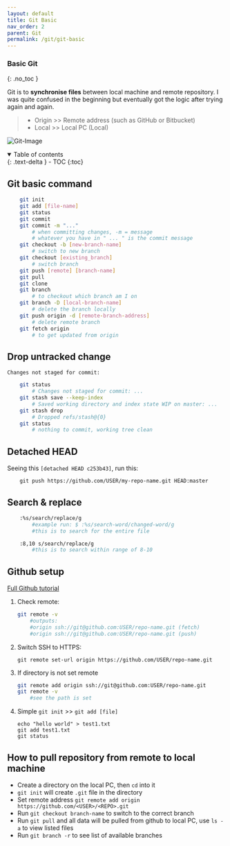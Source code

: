 ```yaml
---
layout: default    
title: Git Basic
nav_order: 2
parent: Git
permalink: /git/git-basic
---
```


### Basic Git
{: .no_toc } 

Git is to **synchronise files** between local machine and remote repository. I was quite confused in the beginning but eventually got the logic after trying again and again. 

> * Origin >> Remote address (such as GitHub or Bitbucket) 
> * Local >> Local PC (Local)

![Git-Image](../assets/images/git/git-workflow-diagram.png)

<details open markdown="block">
  <summary>
    Table of contents
  </summary>
  {: .text-delta }
- TOC
{:toc}
</details>

## Git basic command

```bash
    git init
    git add [file-name]
    git status
    git commit
    git commit -m "..."
        # when committing changes, -m = message
        # whatever you have in " ... " is the commit message
    git checkout -b [new-branch-name]
        # switch to new branch
    git checkout [existing_branch]
        # switch branch
    git push [remote] [branch-name]
    git pull
    git clone
    git branch
        # to checkout which branch am I on
    git branch -D [local-branch-name]
        # delete the branch locally 
    git push origin -d [remote-branch-address]
        # delete remote branch
    git fetch origin 
        # to get updated from origin 
```

## Drop untracked change 

`Changes not staged for commit:`

```bash
    git status
        # Changes not staged for commit: ...
    git stash save --keep-index
        # Saved working directory and index state WIP on master: ...
    git stash drop
        # Dropped refs/stash@{0}
    git status
        # nothing to commit, working tree clean
```

## Detached HEAD 

Seeing this `[detached HEAD c253b43]`, run this: 

```
    git push https://github.com/USER/my-repo-name.git HEAD:master
```

## Search & replace

```bash
    :%s/search/replace/g 
        #example run: $ :%s/search-word/changed-word/g
        #this is to search for the entire file 

    :8,10 s/search/replace/g
        #this is to search within range of 8-10
```

## Github setup
[Full Github tutorial](https://github.com/Kunena/Kunena-Forum/wiki/Create-a-new-branch-with-git-and-manage-branches)

1. Check remote: 

    ```bash
    git remote -v 
        #outputs: 
        #origin ssh://git@github.com:USER/repo-name.git (fetch)
        #origin ssh://git@github.com:USER/repo-name.git (push)
    ```

2. Switch SSH to HTTPS: 
    
    ```
    git remote set-url origin https://github.com/USER/repo-name.git
    ```

3. If directory is not set remote

    ```bash
    git remote add origin ssh://git@github.com:USER/repo-name.git
    git remote -v 
        #see the path is set 
    ```

4. Simple `git init` >> `git add [file]` 
    
    ```
    echo "hello world" > test1.txt
    git add test1.txt 
    git status
    ```

## How to pull repository from remote to local machine 

* Create a directory on the local PC, then `cd` into it
* `git init` will create `.git` file in the directory 
* Set remote address `git remote add origin https://github.com/<USER>/<REPO>.git` 
* Run `git checkout branch-name` to switch to the correct branch
* Run `git pull` and all data will be pulled from github to local PC, use `ls -a` to view listed files
* Run `git branch -r` to see list of available branches